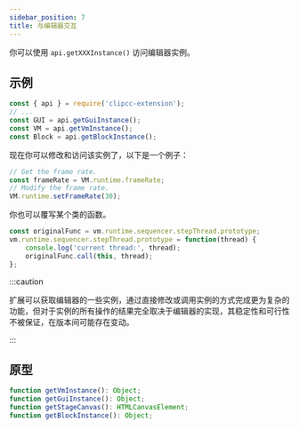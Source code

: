 ```yaml
---
sidebar_position: 7
title: 与编辑器交互
---
```


你可以使用 ``api.getXXXInstance()`` 访问编辑器实例。

## 示例
```javascript
const { api } = require('clipcc-extension');
// ...
const GUI = api.getGuiInstance();
const VM = api.getVmInstance();
const Block = api.getBlockInstance();
```
现在你可以修改和访问该实例了，以下是一个例子：
```javascript
// Get the frame rate.
const frameRate = VM.runtime.frameRate;
// Modify the frame rate.
VM.runtime.setFrameRate(30);
```
你也可以覆写某个类的函数。
```javascript
const originalFunc = vm.runtime.sequencer.stepThread.prototype;
vm.runtime.sequencer.stepThread.prototype = function(thread) {
    console.log('current thread:', thread);
    originalFunc.call(this, thread);
};
```
:::caution

扩展可以获取编辑器的一些实例，通过直接修改或调用实例的方式完成更为复杂的功能，但对于实例的所有操作的结果完全取决于编辑器的实现，其稳定性和可行性不被保证，在版本间可能存在变动。

:::

## 原型

```javascript
function getVmInstance(): Object;
function getGuiInstance(): Object;
function getStageCanvas(): HTMLCanvasElement;
function getBlockInstance(): Object;
```